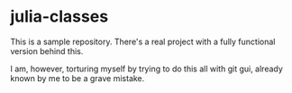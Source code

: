 # julia-classes
This is a sample repository. There's a real project with a fully functional version behind this.

I am, however, torturing myself by trying to do this all with git gui, already known by me to
be a grave mistake.
